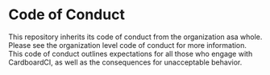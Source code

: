 # Code of Conduct

This repository inherits its code of conduct from the organization asa whole. Please see the organization level code of conduct for more information. This code of conduct outlines expectations for all those who engage with CardboardCI, as well as the consequences for unacceptable behavior.
